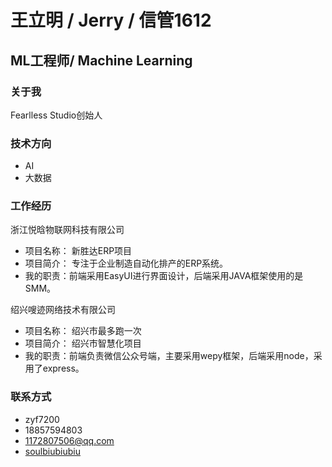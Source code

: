 
# <i class="fa fa-user-circle" aria-hidden="true"></i> 王立明 / Jerry / 信管1612
## ML工程师/ Machine Learning


### <i class="fa fa-bookmark" aria-hidden="true"></i> 关于我
<i class="fa fa-star" aria-hidden="true"></i> Fearlless Studio创始人

### <i class="fa fa-bookmark" aria-hidden="true"></i> 技术方向
+ AI
+ 大数据

### <i class="fa fa-bookmark" aria-hidden="true"></i> 工作经历
<i class="fa fa-users" aria-hidden="true"></i> 浙江悦晗物联网科技有限公司
+ <i class="fa fa-product-hunt" aria-hidden="true"></i> 项目名称： 新胜达ERP项目
+ <i class="fa fa-book" aria-hidden="true"></i> 项目简介： 专注于企业制造自动化排产的ERP系统。
+ <i class="fa fa-newspaper-o" aria-hidden="true"></i> 我的职责：前端采用EasyUI进行界面设计，后端采用JAVA框架使用的是SMM。
  
<i class="fa fa-users" aria-hidden="true"></i> 绍兴嗖迹网络技术有限公司
+ <i class="fa fa-product-hunt" aria-hidden="true"></i> 项目名称： 绍兴市最多跑一次
+ <i class="fa fa-book" aria-hidden="true"></i> 项目简介： 绍兴市智慧化项目
+ <i class="fa fa-newspaper-o" aria-hidden="true"></i> 我的职责：前端负责微信公众号端，主要采用wepy框架，后端采用node，采用了express。
  


### <i class="fa fa-bookmark" aria-hidden="true"></i> 联系方式
+ <i class="fa fa-weixin"></i> zyf7200
+ <i class="fa fa-phone-square" aria-hidden="true"></i> 18857594803
+ <i class="fa fa-envelope" aria-hidden="true"></i>  1172807506@qq.com
+ <i class="fa fa-github" aria-hidden="true"></i>  [soulbiubiubiu](https://github.com/SoulBiuBiuBiu)

<head> 
    <script defer src="https://use.fontawesome.com/releases/v5.0.13/js/all.js"></script> 
    <script defer src="https://use.fontawesome.com/releases/v5.0.13/js/v4-shims.js"></script> 
</head> 
<link rel="stylesheet" href="https://use.fontawesome.com/releases/v5.0.13/css/all.css">

